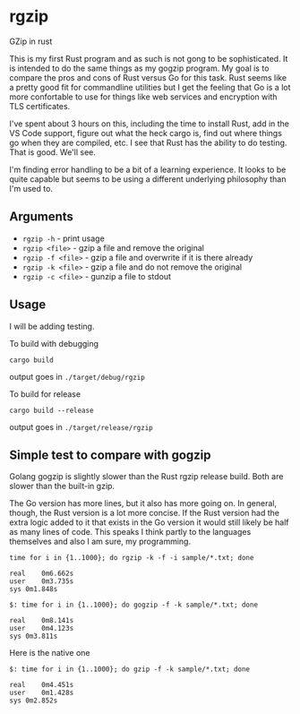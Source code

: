 # rgzip
GZip in rust

This is my first Rust program and as such is not gong to be sophisticated. It is
intended to do the same things as my gogzip program. My goal is to compare the
pros and cons of Rust versus Go for this task. Rust seems like a pretty good fit
for commandline utilities but I get the feeling that Go is a lot more
confortable to use for things like web services and encryption with TLS
certificates.

I've spent about 3 hours on this, including the time to install Rust, add in the
VS Code support, figure out what the heck cargo is, find out where things go
when they are compiled, etc. I see that Rust has the ability to do testing. That
is good. We'll see.

I'm finding error handling to be a bit of a learning experience. It looks to be
quite capable but seems to be using a different underlying philosophy than I'm
used to.

## Arguments

* `rgzip -h` - print usage
* `rgzip <file>` - gzip a file and remove the original
* `rgzip -f <file>` - gzip a file and overwrite if it is there already
* `rgzip -k <file>` - gzip a file and do not remove the original
* `rgzip -c <file>` - gunzip a file to stdout


## Usage

I will be adding testing.

To build with debugging

`cargo build`

output goes in `./target/debug/rgzip`

To build for release

`cargo build --release`

output goes in `./target/release/rgzip`


## Simple test to compare with gogzip

Golang gogzip is slightly slower than the Rust rgzip release build. Both are
slower than the built-in gzip.

The Go version has more lines, but it also has more going on. In general,
though, the Rust version is a lot more concise. If the Rust version had the
extra logic added to it that exists in the Go version it would still likely be
half as many lines of code. This speaks I think partly to the languages
themselves and also I am sure, my programming.

```
time for i in {1..1000}; do rgzip -k -f -i sample/*.txt; done

real	0m6.662s
user	0m3.735s
sys	0m1.848s
```

```
$: time for i in {1..1000}; do gogzip -f -k sample/*.txt; done

real	0m8.141s
user	0m4.123s
sys	0m3.811s
```

Here is the native one

```
$: time for i in {1..1000}; do gzip -f -k sample/*.txt; done

real	0m4.451s
user	0m1.428s
sys	0m2.852s
```
